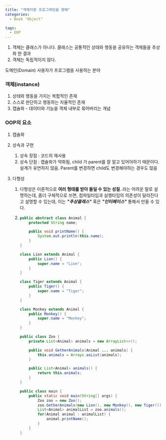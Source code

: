 ```yaml
---
title: "객체지향 프로그래밍을 향해"
categories:
  - Book "Object"

tags:
  - OOP
---
```


1. 객체는 클래스가 아니다. 클래스는 공통적인 상태와 행동을 공유하는 객체들을 추상화 한 결과
2. 객체는 독립적이지 않다.



도메인(Domain) 사용자가 프로그램을 사용하는 분야



### 객체(instance)

1. 상태와 행동을 가지는 복합적인 존재
2. 스스로 판단하고 행동하는 자율적인 존재
3. 캡슐화 - 데이터와 기능을 객체 내부로 묶어버리는 개념



### OOP의 요소

1. 캡슐화

2. 상속과 구현
   1. 상속 장점 : 코드의 재사용
   2. 상속 단점 : 캡슐화가 약화됨, child 가 parent를 잘 알고 있어야하기 때문이다. 설계가 유연하지 않음. Parent를 변경하면 child도 변경해야하는 경우도 많음

3. 다형성

   1. 다형성은 이론적으로 **여러 형태를 받아 들일 수 있는 성질**..라는 어려운 말로 설명하는데, 좀더 구체적으로 쓰면, 컴파일타임과 실행타임의 의존성이 달라진다고 설명할 수 있는데, 이는 ***"추상클래스"*** 혹은 ***"인터페이스"*** 통해서 만들 수 있다.

   2. ```java
      public abstract class Animal {
          protected String name;
      
          public void printName() {
              System.out.println(this.name);
          }
      }
      
      class Lion extends Animal {
          public Lion() {
              super.name = "Lion";
          }
      }
      
      class Tiger extends Animal {
          public Tiger() {
              super.name = "Tiger";
          }
      }
      
      class Monkey extends Animal {
          public Monkey() {
              super.name = "Monkey";
          }
      }
      ```

      ```java
      public class Zoo {
          private List<Animal> animals = new ArrayList<>();
      
          public void GetherAnimals(Animal ... animals) {
              this.animals = Arrays.asList(animals);
          }
      
          public List<Animal> animals() {
              return this.animals;
          }
      }
      ```

      ```java
      public class main {
          public static void main(String[] args) {
              Zoo zoo = new Zoo();
              zoo.GetherAnimals(new Lion(), new Monkey(), new Tiger()); // 이곳에서 GetherAnimals에 파라메터는 실제로 실행되는 이때와 위쪽에 Zoo 클래스 내부에서 작성되는 때와 다른 클래스가 존재하게 된다. 이런경우를 다형성을 적용한 경우이며, lazy binding 또는 dynamic binding이라고 한다.
              List<Animal> animalList = zoo.animals();
              for(Animal animal : animalList) {
                  animal.printName();
              }
          }
      }
      ```

      

